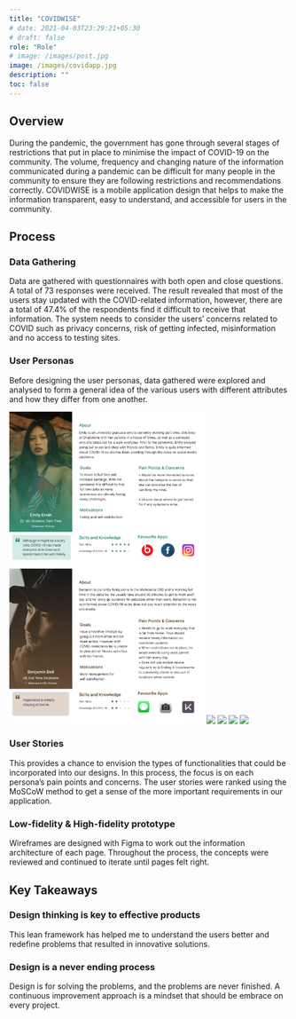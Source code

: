 ```yaml
---
title: "COVIDWISE"
# date: 2021-04-03T23:29:21+05:30
# draft: false
role: "Role"
# image: /images/post.jpg
image: /images/covidapp.jpg
description: ""
toc: false
---
```


<!--more-->

## Overview

During the pandemic, the government has gone through several stages of restrictions that put in place to minimise the impact of COVID-19 on the community. The volume, frequency and changing nature of the information communicated during a pandemic can be difficult for many people in the community to ensure they are following restrictions and recommendations correctly. COVIDWISE is a mobile application design that helps to make the information transparent, easy to understand, and accessible for users in the community.

## Process

### Data Gathering

Data are gathered with questionnaires with both open and close questions. A total of 73 responses were received. The result revealed that most of the users stay updated with the COVID-related information, however, there are a total of 47.4% of the respondents find it difficult to receive that information. The system needs to consider the users’ concerns related to COVID such as privacy concerns, risk of getting infected, misinformation and no access to testing sites.

### User Personas

Before designing the user personas, data gathered were explored and analysed to form a general idea of the various users with different attributes and how they differ from one another.

<!--
<div class="card-group p-4">
        <div class="row justify-content-center">
          <img class="w-100" height="280px" src="/images/persona1.png">
          <img class="w-100" height="280px" src="/images/persona2.png">
          <img class="w-100" height="280px" src="/images/persona3.png">
          <img class="w-100" height="280px" src="/images/persona4.png">
          <img class="w-100" height="280px" src="/images/persona5.png">
          <img class="w-100" height="280px" src="/images/persona6.png">
        </div>
    </div> -->

  <div class="card-group p-4">
      <div class="row justify-content-center">
          <div class="col-md-4 p-0 m-0">
              <div class="card p-0 m-0 border-0">
                <img class="w-100" height="280px" src="/images/persona1.png">
                <img class="w-100" height="280px" src="/images/persona2.png">
                <img class="w-100" height="280px" src="/images/persona3.png">
                <img class="w-100" height="280px" src="/images/persona4.png">
                <img class="w-100" height="280px" src="/images/persona5.png">
                <img class="w-100" height="280px" src="/images/persona6.png">
              </div>
          </div>
      </div>
  </div>

### User Stories

This provides a chance to envision the types of functionalities that could be incorporated into our designs. In this process, the focus is on each persona’s pain points and concerns. The user stories were ranked using the MoSCoW method to get a sense of the more important requirements in our application.

### Low-fidelity & High-fidelity prototype

Wireframes are designed with Figma to work out the information architecture of each page. Throughout the process, the concepts were reviewed and continued to iterate until pages felt right.

<!-------------------------------------------------->

## Key Takeaways

### Design thinking is key to effective products

This lean framework has helped me to understand the users better and redefine problems that resulted in innovative solutions.

### Design is a never ending process

Design is for solving the problems, and the problems are never finished. A continuous improvement approach is a mindset that should be embrace on every project.

